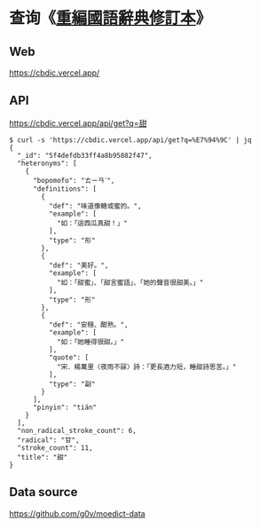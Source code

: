 # 查询《[重編國語辭典修訂本](http://dict.revised.moe.edu.tw/cbdic/index.html)》

## Web

https://cbdic.vercel.app/

## API

https://cbdic.vercel.app/api/get?q=甜

```
$ curl -s 'https://cbdic.vercel.app/api/get?q=%E7%94%9C' | jq
{
  "_id": "5f4defdb33ff4a8b95882f47",
  "heteronyms": [
    {
      "bopomofo": "ㄊㄧㄢˊ",
      "definitions": [
        {
          "def": "味道像糖或蜜的。",
          "example": [
            "如：「這西瓜真甜！」"
          ],
          "type": "形"
        },
        {
          "def": "美好。",
          "example": [
            "如：「甜蜜」、「甜言蜜語」、「她的聲音很甜美。」"
          ],
          "type": "形"
        },
        {
          "def": "安穩、酣熟。",
          "example": [
            "如：「她睡得很甜。」"
          ],
          "quote": [
            "宋．楊萬里〈夜雨不寐〉詩：「更長酒力短，睡甜詩思苦。」"
          ],
          "type": "副"
        }
      ],
      "pinyin": "tián"
    }
  ],
  "non_radical_stroke_count": 6,
  "radical": "甘",
  "stroke_count": 11,
  "title": "甜"
}
```

## Data source

https://github.com/g0v/moedict-data

